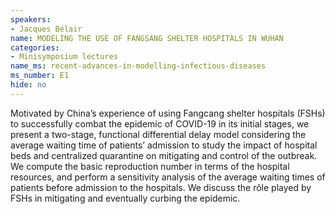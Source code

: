 ```yaml
---
speakers:
- Jacques Bélair
name: MODELING THE USE OF FANGSANG SHELTER HOSPITALS IN WUHAN
categories:
- Minisymposium lectures
name_ms: recent-advances-in-modelling-infectious-diseases
ms_number: E1
hide: no
---
```

Motivated by China’s experience of using Fangcang shelter hospitals (FSHs) to successfully combat the epidemic of COVID-19 in its initial stages, we present a two-stage, functional differential delay model considering the average waiting time of patients’ admission to study the impact of hospital beds and centralized quarantine on mitigating and control of the outbreak. We compute the basic reproduction number in terms of the hospital resources, and perform a sensitivity analysis of the average waiting times of patients before admission to the hospitals. We discuss the rôle played by FSHs in mitigating and eventually curbing the epidemic.


